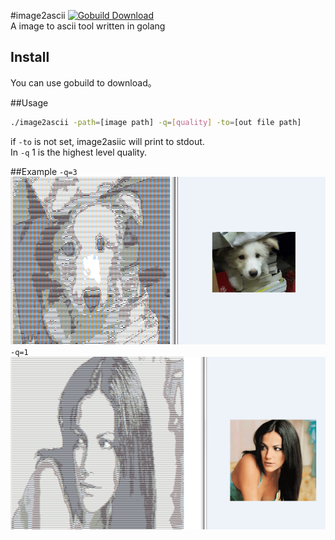 #image2ascii
[![Gobuild Download](http://gobuild.io/badge/github.com/Alienero/image2ascii/downloads.svg)](http://gobuild.io/github.com/Alienero/image2ascii)                 
A image to ascii tool written in golang

## Install
You can use gobuild to download。

##Usage
```sh
./image2ascii -path=[image path] -q=[quality] -to=[out file path]
```
if `-to` is not set, image2asiic will print to stdout.        
In `-q` 1 is the highest level quality.

##Example
`-q=3`           
![image2ascii](https://raw.githubusercontent.com/Alienero/image2ascii/master/example/ex.png "image2ascii")
`-q=1`
![image2ascii2](https://raw.githubusercontent.com/Alienero/image2ascii/master/example/ex2.png "image2ascii2")
